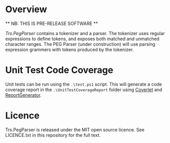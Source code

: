 # Overview

** NB: THIS IS PRE-RELEASE SOFTWARE **

_Trs.PegParser_ contains a tokenizer and a parser. The tokenizer uses regular expressions to define tokens, and exposes both matched and unmatched character ranges. The PEG Parser (under construction) will use parsing expression grammers with tokens produced by the tokenizer.

# Unit Test Code Coverage

Unit tests can be run using the `.\test.ps1` script. This will generate a code coverage report in the `.\UnitTestCoverageReport` folder using [Coverlet](https://github.com/tonerdo/coverlethttps://github.com/tonerdo/coverlet) and [ReportGenerator](https://github.com/danielpalme/ReportGenerator).

# Licence

Trs.PegParser is released under the MIT open source licence. See LICENCE.txt in this repository for the full text.
